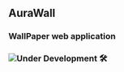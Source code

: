 ## AuraWall 
### WallPaper web application
### ![Under Development](https://img.shields.io/badge/Under%20Development-red) 🛠️
